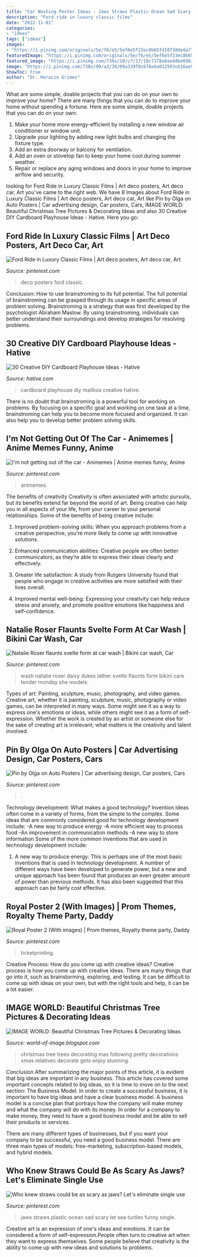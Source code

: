 ```yaml
---
title: "Car Washing Poster Ideas - Jaws Straws Plastic Ocean Sad Scary Let Sea Turtles Funny Single"
description: "Ford ride in luxury classic films"
date: "2022-11-01"
categories:
- "ideas"
tags: ["ideas"]
images:
- "https://i.pinimg.com/originals/5e/f6/e5/5ef6e5f23ec8b65fd10738deda77c5bb.jpg"
featuredImage: "https://i.pinimg.com/originals/5e/f6/e5/5ef6e5f23ec8b65fd10738deda77c5bb.jpg"
featured_image: "https://i.pinimg.com/736x/10/c7/17/10c7178a8aed4be69633fbeecb1a56ed.jpg"
image: "https://i.pinimg.com/736x/09/a3/39/09a339f8c676e6a012503c616ae9360f.jpg"
ShowToc: true
author: "Dr. Horacio Grimes"
---
```



What are some simple, doable projects that you can do on your own to improve your home?
There are many things that you can do to improve your home without spending a fortune. Here are some simple, doable projects that you can do on your own:
1. Make your home more energy-efficient by installing a new window air conditioner or window unit.
2. Upgrade your lighting by adding new light bulbs and changing the fixture type.
3. Add an extra doorway or balcony for ventilation. 
4. Add an oven or stovetop fan to keep your home cool during summer weather. 
5. Repair or replace any aging windows and doors in your home to improve airflow and security.

	

		
looking for Ford Ride in Luxury Classic Films | Art deco posters, Art deco car, Art you've came to the right web. We have 8 Images about Ford Ride in Luxury Classic Films | Art deco posters, Art deco car, Art like Pin by Olga on Auto Posters | Car advertising design, Car posters, Cars, IMAGE WORLD: Beautiful Christmas Tree Pictures &amp; Decorating Ideas and also 30 Creative DIY Cardboard Playhouse Ideas - Hative. Here you go:
		
    
## Ford Ride In Luxury Classic Films | Art Deco Posters, Art Deco Car, Art

<img loading=lazy src="https://i.pinimg.com/736x/0c/1d/35/0c1d3523bef82e4e6d3e67b0388d2531--car-posters-art-deco-posters.jpg" onerror="this.onerror=null;this.src='https://tse3.mm.bing.net/th?id=OIP.yPjeqz9sxT-AO1QpAUCLtAC4FS&amp;pid=15.1';" alt="Ford Ride in Luxury Classic Films | Art deco posters, Art deco car, Art">

_Source: pinterest.com_

>deco posters ford classic. 

	

Conclusion: How to use brainstroming to its full potential.
The full potential of brainstroming can be grasped through its usage in specific areas of problem solving. Brainstroming is a strategy that was first developed by the psychologist Abraham Maslow. By using brainstroming, individuals can better understand their surroundings and develop strategies for resolving problems.

    
## 30 Creative DIY Cardboard Playhouse Ideas - Hative

<img loading=lazy src="https://hative.com/wp-content/uploads/2014/04/cardboard-playhouse/14-mailbox-cardboard-playhouse.jpg" onerror="this.onerror=null;this.src='https://tse1.mm.bing.net/th?id=OIP.4W5J4DGnUj9QQMVffDvzNgHaML&amp;pid=15.1';" alt="30 Creative DIY Cardboard Playhouse Ideas - Hative">

_Source: hative.com_

>cardboard playhouse diy mailbox creative hative. 

	

There is no doubt that brainstroming is a powerful tool for working on problems. By focusing on a specific goal and working on one task at a time, brainstroming can help you to become more focused and organized. It can also help you to develop better problem solving skills.

    
## I&#039;m Not Getting Out Of The Car - Animemes | Anime Memes Funny, Anime

<img loading=lazy src="https://i.pinimg.com/736x/10/c7/17/10c7178a8aed4be69633fbeecb1a56ed.jpg" onerror="this.onerror=null;this.src='https://tse3.mm.bing.net/th?id=OIP.RiCm071Aud7jQCRhaiHQBAHaMn&amp;pid=15.1';" alt="I&#039;m not getting out of the car - Animemes | Anime memes funny, Anime">

_Source: pinterest.com_

>animemes. 

	

The benefits of creativity
Creativity is often associated with artistic pursuits, but its benefits extend far beyond the world of art. Being creative can help you in all aspects of your life, from your career to your personal relationships.
Some of the benefits of being creative include:

1. Improved problem-solving skills: When you approach problems from a creative perspective, you’re more likely to come up with innovative solutions.

2. Enhanced communication abilities: Creative people are often better communicators, as they’re able to express their ideas clearly and effectively.

3. Greater life satisfaction: A study from Rutgers University found that people who engage in creative activities are more satisfied with their lives overall.

4. Improved mental well-being: Expressing your creativity can help reduce stress and anxiety, and promote positive emotions like happiness and self-confidence.

    
## Natalie Roser Flaunts Svelte Form At Car Wash | Bikini Car Wash, Car

<img loading=lazy src="https://i.pinimg.com/736x/09/a3/39/09a339f8c676e6a012503c616ae9360f.jpg" onerror="this.onerror=null;this.src='https://tse3.mm.bing.net/th?id=OIP.uln4w6j86lWiB4YfscBoGAHaHf&amp;pid=15.1';" alt="Natalie Roser flaunts svelte form at car wash | Bikini car wash, Car">

_Source: pinterest.com_

>wash natalie roser daisy dukes lather svelte flaunts form bikini care tender monday she models. 

	

Types of art: Painting, sculpture, music, photography, and video games.
Creative art, whether it is painting, sculpture, music, photography or video games, can be interpreted in many ways. Some might see it as a way to express one's emotions or ideas, while others might see it as a form of self-expression. Whether the work is created by an artist or someone else for the sake of creating art is irrelevant; what matters is the creativity and talent involved.

    
## Pin By Olga On Auto Posters | Car Advertising Design, Car Posters, Cars

<img loading=lazy src="https://i.pinimg.com/736x/7d/ef/b5/7defb5bf9b0b4ac5d50382707d637d63.jpg" onerror="this.onerror=null;this.src='https://tse3.mm.bing.net/th?id=OIP.jnOl7B23LgepJ9I3H-kdDgHaK5&amp;pid=15.1';" alt="Pin by Olga on Auto Posters | Car advertising design, Car posters, Cars">

_Source: pinterest.com_

>. 

	

Technology development: What makes a good technology?
Invention Ideas often come in a variety of forms, from the simple to the complex. Some ideas that are commonly considered good for technology development include: 
-A new way to produce energy 
-A more efficient way to process food 
-An improvement in communication methods 
-A new way to store information 
Some of the more common inventions that are used in technology development include:


1) A new way to produce energy: This is perhaps one of the most basic inventions that is used in technology development. A number of different ways have been developed to generate power, but a new and unique approach has been found that produces an even greater amount of power than previous methods. It has also been suggested that this approach can be fairly cost effective.

    
## Royal Poster 2 (With Images) | Prom Themes, Royalty Theme Party, Daddy

<img loading=lazy src="https://i.pinimg.com/originals/5e/f6/e5/5ef6e5f23ec8b65fd10738deda77c5bb.jpg" onerror="this.onerror=null;this.src='https://tse4.mm.bing.net/th?id=OIP.c8o9h6hus9_XxBmURErUawHaLG&amp;pid=15.1';" alt="Royal Poster 2 (With images) | Prom themes, Royalty theme party, Daddy">

_Source: pinterest.com_

>ticketprinting. 

	

Creative Process: How do you come up with creative ideas?
Creative process is how you come up with creative ideas. There are many things that go into it, such as brainstorming, exploring, and testing. It can be difficult to come up with ideas on your own, but with the right tools and help, it can be a lot easier.

    
## IMAGE WORLD: Beautiful Christmas Tree Pictures &amp; Decorating Ideas

<img loading=lazy src="http://2.bp.blogspot.com/-lWZ55td4Lq8/TuWU0sKOVuI/AAAAAAAAAfE/UCW2zoVeHEs/s1600/christmas+tree.jpg" onerror="this.onerror=null;this.src='https://tse1.mm.bing.net/th?id=OIP.puN8VaMwLnsH07jbiY5VwwHaJ4&amp;pid=15.1';" alt="IMAGE WORLD: Beautiful Christmas Tree Pictures &amp; Decorating Ideas">

_Source: world-of-image.blogspot.com_

>christmas tree trees decorating mas following pretty decorations xmas relatives decorate gets enjoy stunning. 

	

Conclusion
After summarizing the major points of this article, it is evident that big ideas are important in any business. This article has covered some important concepts related to big ideas, so it is time to move on to the next section: The Business Model.
In order to create a successful business, it is important to have big ideas and have a clear business model. A business model is a concise plan that portrays how the company will make money and what the company will do with its money. In order for a company to make money, they need to have a good business model and be able to sell their products or services. 

There are many different types of businesses, but if you want your company to be successful, you need a good business model. There are three main types of models: free-marketing, subscription-based models, and hybrid models.

    
## Who Knew Straws Could Be As Scary As Jaws? Let&#039;s Eliminate Single Use

<img loading=lazy src="https://i.pinimg.com/736x/ee/8b/65/ee8b652b72e5bad19a1aa0df772aeb7e.jpg" onerror="this.onerror=null;this.src='https://tse1.mm.bing.net/th?id=OIP.f7DIDo2oppw9i79lM_sCiAHaJH&amp;pid=15.1';" alt="Who knew straws could be as scary as jaws? Let&#039;s eliminate single use">

_Source: pinterest.com_

>jaws straws plastic ocean sad scary let sea turtles funny single. 

	

Creative art is an expression of one's ideas and emotions. It can be considered a form of self-expression.People often turn to creative art when they want to express themselves. Some people believe that creativity is the ability to come up with new ideas and solutions to problems.

